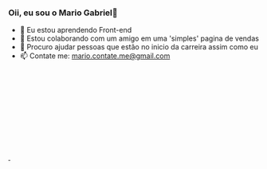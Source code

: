 ### Oii, eu sou o Mario Gabriel👋

- 🌱  Eu estou aprendendo Front-end
- 👯 Estou colaborando com um amigo em uma 'simples' pagina de vendas
- 🤔 Procuro ajudar pessoas que estão no inicio da carreira assim como eu
- 📫 Contate me: mario.contate.me@gmail.com

<div>
    <a href="https://github.com/Mar-io20">
    <img height="180em" >
    <img height="180em" >
</div>
 
